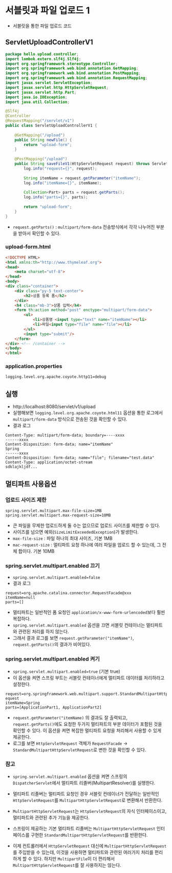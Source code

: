 # 서블릿과 파일 업로드 1
- 서블릿을 통한 파일 업로드 코드
## ServletUploadControllerV1
```java
package hello.upload.controller;
import lombok.extern.slf4j.Slf4j;
import org.springframework.stereotype.Controller;
import org.springframework.web.bind.annotation.GetMapping;
import org.springframework.web.bind.annotation.PostMapping;
import org.springframework.web.bind.annotation.RequestMapping;
import javax.servlet.ServletException;
import javax.servlet.http.HttpServletRequest;
import javax.servlet.http.Part;
import java.io.IOException;
import java.util.Collection;

@Slf4j
@Controller
@RequestMapping("/servlet/v1")
public class ServletUploadControllerV1 {
    
    @GetMapping("/upload")
    public String newFile() {
        return "upload-form";
    }
    
    @PostMapping("/upload")
    public String saveFileV1(HttpServletRequest request) throws ServletException, IOException {
        log.info("request={}", request);
        
        String itemName = request.getParameter("itemName");
        log.info("itemName={}", itemName);
        
        Collection<Part> parts = request.getParts();
        log.info("parts={}", parts);
        
        return "upload-form";
    }
}
```
- `request.getParts()` : `multipart/form-data` 전송방식에서 각각 나누어진 부분을 받아서 확인할 수 있다.
### upload-form.html
```html
<!DOCTYPE HTML>
<html xmlns:th="http://www.thymeleaf.org">
<head>
    <meta charset="utf-8">
</head>
<body>
<div class="container">
    <div class="py-5 text-center">
        <h2>상품 등록 폼</h2>
    </div>
    <h4 class="mb-3">상품 입력</h4>
    <form th:action method="post" enctype="multipart/form-data">
        <ul>
            <li>상품명 <input type="text" name="itemName"></li>
            <li>파일<input type="file" name="file"></li>
        </ul>
        <input type="submit"/>
    </form>
</div> <!-- /container -->
</body>
</html>
```
### application.properties
```properties
logging.level.org.apache.coyote.http11=debug
```

## 실행
- http://localhost:8080/servlet/v1/upload
- 실행해보면 `logging.level.org.apache.coyote.html11` 옵션을 통한 로그에서 
  `multipart/form-data` 방식으로 전송된 것을 확인할 수 있다.
- 결과 로그
```text
Content-Type: multipart/form-data; boundary=----xxxx
------xxxx
Content-Disposition: form-data; name="itemName"
Spring
------xxxx
Content-Disposition: form-data; name="file"; filename="test.data"
Content-Type: application/octet-stream
sdklajkljdf...
```
## 멀티파트 사용옵션
### 업로드 사이즈 제한
```properties
spring.servlet.multipart.max-file-size=1MB
spring.servlet.multipart.max-request-size=10MB
```
- 큰 파일을 무제한 업로드하게 둘 수는 없으므로 업로드 사이즈를 제한할 수 있다.
- 사이즈를 넘으면 예외(`SizeLimitExceededException`)가 발생한다.
- `max-file-size` : 파일 하나의 최대 사이즈, 기본 1MB
- `mac-request-size` : 멀티파트 요청 하나에 여러 파일을 업로드 할 수 있는데, 그 전체 합이다. 기본 10MB

### spring.servlet.multipart.enabled 끄기
- `spring.servlet.multipart.enabled=false`
- 결과 로그
```text
request=org.apache.catalina.connector.RequestFacade@xxx
itemName=null
parts=[]
```
- 멀티파트는 일반적인 폼 요청인 `application/x-www-form-urlencoded`보다 훨씬 복잡하다.
- `spring.servlet.multipart.enabled` 옵션을 끄면 서블릿 컨테이너는 멀티파트와 관련된 처리를 하지 않는다.
- 그래서 결과 로그를 보면 `request.getParameter("itemName")`, `request.getParts()`의 결과가 비어있다.

### spring.servlet.multipart.enabled 켜기
- `spring.servlet.multipart.enabled=true` (기본 true)
- 이 옵션을 켜면 스프링 부트는 서블릿 컨테이너에게 멀티파트 데이터를 처리하라고 설정한다.
```text
request=org.springframework.web.multipart.support.StandardMultipartHttpServletR
equest
itemName=Spring
parts=[ApplicationPart1, ApplicationPart2]
```
- `request.getParameter("itemName)` 의 결과도 잘 출력되고, `request.getParts()`에도 요청한 두가지 멀티파트의
부분 데이터가 포함된 것을 확인할 수 있다. 이 옵션을 켜면 복잡한 멀티파트 요청을 처리해서 사용할 수 있게 제공한다.
- 로그를 보면 `HttpServletRequest` 객체가 `RequestFacade` -> `StandardMultipartHttpServletRequest`로 
  변한 것을 확인할 수 있다.

### 참고
- `spring.servlet.multipart.enabled` 옵션을 켜면 스프링의 `DispatcherServlet`에서 
  멀티파트 리졸버(MultipartResolver)를 실행한다.
- 멀티파트 리졸버는 멀티파트 요청인 경우 서블릿 컨테이너가 전달하는 일반적인 `HttpServletRequest`를 
`MultipartHttpServletRequest`로 변환해서 반환한다.
- `MultipartHttpServletRequest`는 `HttpServletRequest`의 자식 인터페이스이고,
멀티파트와 관련된 추가 기능을 제공한다.

- 스프링이 제공하는 기본 멀티파트 리졸버는 `MultipartHttpServletRequest` 인터페이스를 구현한
`StandardMultipartHttpServletRequest`를 반환한다.
- 이제 컨트롤러에서 `HttpServletRequest` 대신에 `MultipartHttpServletRequest`를 주입받을 수 있는데,
이것을 사용하면 멀티파트와 관련된 여러가지 처리를 편리하게 할 수 있다. 하지만 `MultipartFile`이 더 편리해서
  `MultipartHttpServletRequest`를 잘 사용하지는 않는다.
